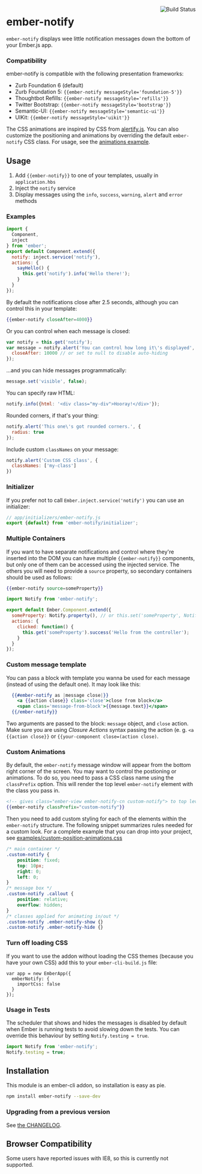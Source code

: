 [<img align='right' alt='Build Status' src='https://travis-ci.org/adopted-ember-addons/ember-notify.png'>](https://travis-ci.org/adopted-ember-addons/ember-notify)

# ember-notify

`ember-notify` displays wee little notification messages down the bottom of your Ember.js app.

### Compatibility

ember-notify is compatible with the following presentation frameworks:

- Zurb Foundation 6 (default)
- Zurb Foundation 5: `{{ember-notify messageStyle='foundation-5'}}`
- Thoughtbot Refills: `{{ember-notify messageStyle='refills'}}`
- Twitter Bootstrap: `{{ember-notify messageStyle='bootstrap'}}`
- Semantic-UI: `{{ember-notify messageStyle='semantic-ui'}}`
- UIKit: `{{ember-notify messageStyle='uikit'}}`

The CSS animations are inspired by CSS from [alertify.js](http://fabien-d.github.io/alertify.js/). You can also customize the positioning and animations by overriding the default `ember-notify` CSS class. For usage, see the [animations example](#custom-animations).

## Usage

1. Add `{{ember-notify}}` to one of your templates, usually in `application.hbs`
2. Inject the `notify` service
3. Display messages using the `info`, `success`, `warning`, `alert` and `error` methods

### Examples

```js
import {
  Component,
  inject
} from 'ember';
export default Component.extend({
  notify: inject.service('notify'),
  actions: {
    sayHello() {
      this.get('notify').info('Hello there!');
    }
  }
});
```

By default the notifications close after 2.5 seconds, although you can control this in your template:

```handlebars
{{ember-notify closeAfter=4000}}
```

Or you can control when each message is closed:

```js
var notify = this.get('notify');
var message = notify.alert('You can control how long it\'s displayed', {
  closeAfter: 10000 // or set to null to disable auto-hiding
});
```

...and you can hide messages programmatically:

```js
message.set('visible', false);
```

You can specify raw HTML:

```js
notify.info({html: '<div class="my-div">Hooray!</div>'});
```

Rounded corners, if that's your thing:

```js
notify.alert('This one\'s got rounded corners.', {
  radius: true
});
```

Include custom `classNames` on your message:

```js
notify.alert('Custom CSS class', {
  classNames: ['my-class']
})
```

### Initializer

If you prefer not to call `Ember.inject.service('notify')` you can use an initializer:

```js
// app/initializers/ember-notify.js
export {default} from 'ember-notify/initializer';
```

### Multiple Containers

If you want to have separate notifications and control where they're inserted into the DOM you can
have multiple `{{ember-notify}}` components, but only one of them can be accessed using the injected service.
The others you will need to provide a `source` property, so secondary containers should be used as follows:

```hbs
{{ember-notify source=someProperty}}
```

```js
import Notify from 'ember-notify';

export default Ember.Component.extend({
  someProperty: Notify.property(), // or this.set('someProperty', Notify.create())
  actions: {
    clicked: function() {
      this.get('someProperty').success('Hello from the controller');
    }
  }
});
```
### Custom message template
You can pass a block with template you wanna be used for each message (instead of using the default one). It may look like this:
```hbs
  {{#ember-notify as |message close|}}
    <a {{action close}} class='close'>close from block</a>
    <span class='message-from-block'>{{message.text}}</span>
  {{/ember-notify}}
```
Two arguments are passed to the block: `message` object, and `close` action. Make sure
you are using *Closure Actions* syntax passing the action (e. g. `<a {{action close}}` or
`{{your-component close=(action close)`.

### Custom Animations

By default, the `ember-notify` message window will appear from the bottom right corner of the
screen.  You may want to control the postioning or animations. To do so, you need to pass a CSS
class name using the `classPrefix` option. This will render the top level `ember-notify` element
with the class you pass in.

```hbs
<!-- gives class="ember-view ember-notify-cn custom-notify"> to top level element-->
{{ember-notify classPrefix="custom-notify"}}

```
Then you need to add custom styling for each of the elements within the `ember-notify` structure.
The following snippet summarizes rules needed for a custom look. For a complete example that you can drop into your project, see [examples/custom-position-animations.css](examples/custom-position-animations.css)
```css
/* main container */
.custom-notify {
	position: fixed;
	top: 10px;
	right: 0;
	left: 0;
}
/* message box */
.custom-notify .callout {
	position: relative;
	overflow: hidden;
}
/* classes applied for animating in/out */
.custom-notify .ember-notify-show {}
.custom-notify .ember-notify-hide {}
```

### Turn off loading CSS

If you want to use the addon without loading the CSS themes (because you have your own CSS) add this to 
your `ember-cli-build.js` file:

```
var app = new EmberApp({
  emberNotify: {
    importCss: false
  }
});
```

### Usage in Tests

The scheduler that shows and hides the messages is disabled by default when Ember is running tests
to avoid slowing down the tests. You can override this behaviour by setting `Notify.testing = true`.

```js
import Notify from 'ember-notify';
Notify.testing = true;
```

## Installation

This module is an ember-cli addon, so installation is easy as pie.

```sh
npm install ember-notify --save-dev
```

### Upgrading from a previous version

See [the CHANGELOG](https://github.com/adopted-ember-addons/ember-notify/blob/master/CHANGELOG.md).

## Browser Compatibility

Some users have reported issues with IE8, so this is currently not supported.
